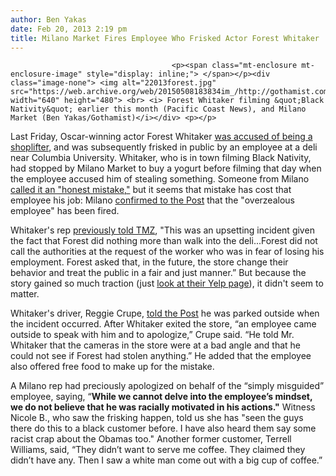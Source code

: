 ```yaml
---
author: Ben Yakas
date: Feb 20, 2013 2:19 pm
title: Milano Market Fires Employee Who Frisked Actor Forest Whitaker
---
```


	
										<p><span class="mt-enclosure mt-enclosure-image" style="display: inline;"> </span></p><div class="image-none"> <img alt="22013forest.jpg" src="https://web.archive.org/web/20150508183834im_/http://gothamist.com/attachments/byakas/22013forest.jpg" width="640" height="480"> <br> <i> Forest Whitaker filming &quot;Black Nativity&quot; earlier this month (Pacific Coast News), and Milano Market (Ben Yakas/Gothamist)</i></div> <p></p>

<p>Last Friday, Oscar-winning actor Forest Whitaker <a href="https://web.archive.org/web/20150508183834/http://gothamist.com/2013/02/16/oscar_winner_forest_whitaker_claims.php">was accused of being a shoplifter</a>, and was subsequently frisked in public by an employee at a deli near Columbia University. Whitaker, who is in town filming Black Nativity, had stopped by Milano Market to buy a yogurt before filming that day when the employee accused him of stealing something. Someone from Milano <a href="https://web.archive.org/web/20150508183834/http://gothamist.com/2013/02/17/milano_market_employee_says_forest.php">called it an &quot;honest mistake,&quot;</a> but it seems that mistake has cost that employee his job: Milano <a href="https://web.archive.org/web/20150508183834/http://www.nypost.com/p/news/local/manhattan/deli_worker_who_stop_and_frisked_VPhu7S79J56h9NvGfl2NsN?utm_medium=rss&amp;utm_content=%20%20%20%20%20%20%20%20%20%20Manhattan">confirmed to the Post</a> that the &quot;overzealous employee&quot; has been fired.</p>

<p>Whitaker&apos;s rep <a href="https://web.archive.org/web/20150508183834/http://www.tmz.com/2013/02/16/forest-whitaker-deli-shoplifting-frisked/">previously told TMZ</a>, &quot;This was an upsetting incident given the fact that Forest did nothing more than walk into the deli...Forest did not call the authorities at the request of the worker who was in fear of losing his employment. Forest asked that, in the future, the store change their behavior and treat the public in a fair and just manner.&#x201D; But because the story gained so much traction (just <a href="https://web.archive.org/web/20150508183834/http://www.yelp.com/biz/milano-market-new-york">look at their Yelp page</a>), it didn&apos;t seem to matter. </p>

<p>Whitaker&apos;s driver, Reggie Crupe, <a href="https://web.archive.org/web/20150508183834/http://www.nypost.com/p/news/local/manhattan/film_star_shop_frisked_xH3Tvj2dRD10RIbiVbM9aK?utm_medium=rss&amp;utm_content=Manhattan">told the Post</a> he was parked outside when the incident occurred. After Whitaker exited the store, &#x201C;an employee came outside to speak with him and to apologize,&#x201D; Crupe said. &#x201C;He told Mr. Whitaker that the cameras in the store were at a bad angle and that he could not see if Forest had stolen anything.&#x201D; He added that the employee also offered free food to make up for the mistake.</p>

<p>A Milano rep had preciously apologized on behalf of the &#x201C;simply misguided&#x201D; employee, saying, &#x201C;<strong>While we cannot delve into the employee&#x2019;s mindset, we do not believe that he was racially motivated in his actions.&quot;</strong> Witness Nicole B., who saw the frisking happen, told us she has &quot;seen the guys there do this to a black customer before. I have also heard them say some racist crap about the Obamas too.&quot; Another former customer, Terrell Williams, said, &#x201C;They didn&#x2019;t want to serve me coffee. They claimed they didn&#x2019;t have any. Then I saw a white man come out with a big cup of coffee.&#x201D;  <br>
</p>					
										
									
				